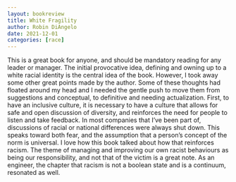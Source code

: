 ```yaml
---
layout: bookreview
title: White Fragility
author: Robin DiAngelo
date: 2021-12-01
categories: [race]
---
```

This is a great book for anyone, and should be mandatory reading for any leader or manager. The initial provocative idea, defining and owning up to a white racial identity is the central idea of the book. However, I took away some other great points made by the author. Some of these thoughts had floated around my head and I needed the gentle push to move them from suggestions and conceptual, to definitive and needing actualization. First, to have an inclusive culture, it is necessary to have a culture that allows for safe and open discussion of diversity, and reinforces the need for people to listen and take feedback. In most companies that I’ve been part of, discussions of racial or national differences were always shut down. This speaks toward both fear, and the assumption that a person’s concept of the norm is universal. I love how this book talked about how that reinforces racism. The theme of managing and improving our own racist behaviours as being our responsibility, and not that of the victim is a great note. As an engineer, the chapter that racism is not a boolean state and is a continuum, resonated as well.
